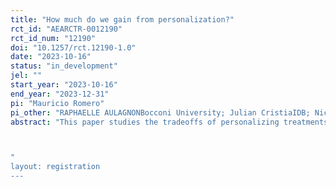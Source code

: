 ```yaml
---
title: "How much do we gain from personalization?"
rct_id: "AEARCTR-0012190"
rct_id_num: "12190"
doi: "10.1257/rct.12190-1.0"
date: "2023-10-16"
status: "in_development"
jel: ""
start_year: "2023-10-16"
end_year: "2023-12-31"
pi: "Mauricio Romero"
pi_other: "RAPHAELLE AULAGNONBocconi University; Julian CristiaIDB; Nicolas BottanCornell University; Jose Luis MontielCornell University"
abstract: "This paper studies the tradeoffs of personalizing treatments based on heterogeneity analysis. We do so in the setting of a learning platform (Conecta Ideas) for primary school students in Peru. In the first phase, we randomize students' parents who have previously downloaded the app into 16 treatment groups and a control group. The parents in each group receive a combination of 2 messages out of 4 possible messages through an app notification. These messages seek increase the use of the learning up by students. to At the end of this phase, we conduct two analyses to determine the "best" message. First, we choose the best combination of messages based on their (estimated) average treatment effect. Second, we use machine learning techniques (a la Athey & Wager, 2018) to estimate the best message for each person based on (pre-treatment) observable characteristics. In the second phase, we run an experiment in which parents are randomly assigned to a treatment group in which they all receive the "best overall" message (based on the estimated ATE), a treatment group in which each parent is assigned the "best personalized" message based on the heterogeneity analysis and a control group. This allows us to compare the gains (if any) of personalization. Intuitively, the tradeoff in phase 2 is that the "best overall" message is estimated with more precision but may be suboptimal for some, while the "best personalized" is "optimal" among the set of messages for each individual, but this "optimality" is estimated with less precision.

"
layout: registration
---
```


